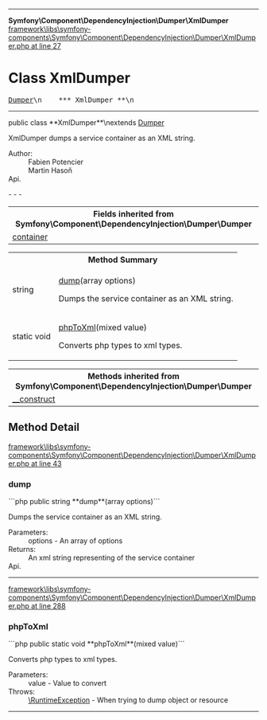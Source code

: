 - - -

**Symfony\Component\DependencyInjection\Dumper\XmlDumper**
<a href="https://github.com/JeyDotC/Hirudo-docs/blob/master/source/framework/libs/symfony-components/Symfony/Component/DependencyInjection/Dumper/XmlDumper.php.md#line27" class="location">framework\libs\symfony-components\Symfony\Component\DependencyInjection\Dumper\XmlDumper.php at line 27</a>

# Class XmlDumper #

<pre class="tree"><a href="https://github.com/JeyDotC/Hirudo-docs/blob/master/symfony/component/dependencyinjection/dumper/dumper.html">Dumper</a>\n    *** XmlDumper **\n</pre>

- - -

<p class="signature">public  class **XmlDumper**\nextends <a href="https://github.com/JeyDotC/Hirudo-docs/blob/master/symfony/component/dependencyinjection/dumper/dumper.html">Dumper</a>

</p>

<div class="comment" id="overview_description"><p>XmlDumper dumps a service container as an XML string.</p></div>

<dl>
<dt>Author:</dt>
<dd>Fabien Potencier <fabien@symfony.com></dd>
<dd>Martin Hasoň <martin.hason@gmail.com></dd>
<dt>Api.</dt>
</dl>
- - -

<table class="inherit">
<tr><th colspan="2">Fields inherited from Symfony\Component\DependencyInjection\Dumper\Dumper</th></tr>
<tr><td><a href="https://github.com/JeyDotC/Hirudo-docs/blob/master/symfony/component/dependencyinjection/dumper/dumper.html#container">container</a></td></tr></table>

<table id="summary_method">
<tr><th colspan="2">Method Summary</th></tr>
<tr>
<td class="type"> string</td>
<td class="description"><p class="name"><a href="#dump()">dump</a>(array options)</p><p class="description">Dumps the service container as an XML string.</p></td>
</tr>
<tr>
<td class="type">static  void</td>
<td class="description"><p class="name"><a href="#phpToXml()">phpToXml</a>(mixed value)</p><p class="description">Converts php types to xml types.</p></td>
</tr>
</table>

<table class="inherit">
<tr><th colspan="2">Methods inherited from Symfony\Component\DependencyInjection\Dumper\Dumper</th></tr>
<tr><td><a href="https://github.com/JeyDotC/Hirudo-docs/blob/master/symfony/component/dependencyinjection/dumper/dumper.html#__construct()">__construct</a></td></tr></table>

<h2 id="detail_method">Method Detail</h2>
<a href="https://github.com/JeyDotC/Hirudo-docs/blob/master/source/framework/libs/symfony-components/Symfony/Component/DependencyInjection/Dumper/XmlDumper.php.md#line43" class="location">framework\libs\symfony-components\Symfony\Component\DependencyInjection\Dumper\XmlDumper.php at line 43</a>

<h3 id="dump()">dump</h3>
```php
public  string **dump**(array options)```
<div class="details">
<p>Dumps the service container as an XML string.</p><dl>
<dt>Parameters:</dt>
<dd>options - An array of options</dd>
<dt>Returns:</dt>
<dd>An xml string representing of the service container</dd>
<dt>Api.</dt>
</dl>
</div>

- - -

<a href="https://github.com/JeyDotC/Hirudo-docs/blob/master/source/framework/libs/symfony-components/Symfony/Component/DependencyInjection/Dumper/XmlDumper.php.md#line288" class="location">framework\libs\symfony-components\Symfony\Component\DependencyInjection\Dumper\XmlDumper.php at line 288</a>

<h3 id="phpToXml()">phpToXml</h3>
```php
public static  void **phpToXml**(mixed value)```
<div class="details">
<p>Converts php types to xml types.</p><dl>
<dt>Parameters:</dt>
<dd>value - Value to convert</dd>
<dt>Throws:</dt>
<dd><a href="../../../../symfony/component/dependencyinjection/exception/runtimeexception.html">\RuntimeException</a> - When trying to dump object or resource</dd>
</dl>
</div>

- - -

